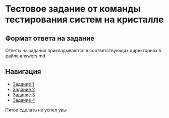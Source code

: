 # Тестовое задание от команды тестирования систем на кристалле

## Формат ответа на задание

Ответы на задания прикладываются в соответствующих директориях в файле answers.md

## Навигация

- [Задание 1](./test_1/answers.md)
- [Задание 2](./test_2/answers.md)
- [Задание 3](./test_3/answers.md)
- [Задание 4](./test_4/answers.md)

Пятое сделать не успел увы
